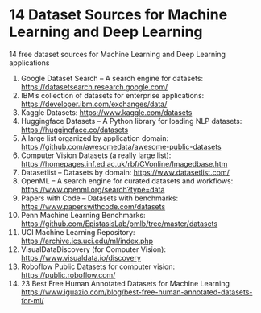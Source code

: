 # 14 Dataset Sources for Machine Learning and Deep Learning

14 free dataset sources for Machine Learning and Deep Learning applications

1. Google Dataset Search – A search engine for datasets:   https://datasetsearch.research.google.com/
2. IBM’s collection of datasets for enterprise applications:  https://developer.ibm.com/exchanges/data/
3. Kaggle Datasets: https://www.kaggle.com/datasets
4. Huggingface Datasets – A Python library for loading NLP datasets: https://huggingface.co/datasets
5. A large list organized by application domain: https://github.com/awesomedata/awesome-public-datasets
6. Computer Vision Datasets (a really large list): https://homepages.inf.ed.ac.uk/rbf/CVonline/Imagedbase.htm
7. Datasetlist – Datasets by domain: https://www.datasetlist.com/
8. OpenML – A search engine for curated datasets and workflows: https://www.openml.org/search?type=data  
9. Papers with Code – Datasets with benchmarks: https://www.paperswithcode.com/datasets
10. Penn Machine Learning Benchmarks: https://github.com/EpistasisLab/pmlb/tree/master/datasets
11. UCI Machine Learning Repository: https://archive.ics.uci.edu/ml/index.php
12. VisualDataDiscovery (for Computer Vision): https://www.visualdata.io/discovery
13. Roboflow Public Datasets for computer vision: https://public.roboflow.com/
14. 23 Best Free Human Annotated Datasets for Machine Learning https://www.iguazio.com/blog/best-free-human-annotated-datasets-for-ml/





